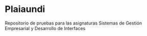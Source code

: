 # Plaiaundi
Repositorio de pruebas para las asignaturas Sistemas de Gestión Empresarial y Desarrollo de Interfaces
